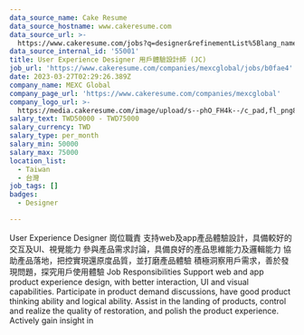 ```yaml
---
data_source_name: Cake Resume
data_source_hostname: www.cakeresume.com
data_source_url: >-
  https://www.cakeresume.com/jobs?q=designer&refinementList%5Blang_name%5D%5B0%5D=English&refinementList%5Bsalary_type%5D=per_year
data_source_internal_id: '55001'
title: User Experience Designer 用戶體驗設計師 (JC)
job_url: 'https://www.cakeresume.com/companies/mexcglobal/jobs/b0fae4'
date: 2023-03-27T02:29:26.389Z
company_name: MEXC Global
company_page_url: 'https://www.cakeresume.com/companies/mexcglobal'
company_logo_url: >-
  https://media.cakeresume.com/image/upload/s--phO_FH4k--/c_pad,fl_png8,h_200,w_200/v1668742609/jyjfheirf31lydylj0xw.png
salary_text: TWD50000 - TWD75000
salary_currency: TWD
salary_type: per_month
salary_min: 50000
salary_max: 75000
location_list:
  - Taiwan
  - 台灣
job_tags: []
badges:
  - Designer

---
```


User Experience Designer 崗位職責 支持web及app產品體驗設計，具備較好的交互及UI、視覺能力 參與產品需求討論，具備良好的產品思維能力及邏輯能力 協助產品落地，把控實現還原度品質，並打磨產品體驗 積極洞察用戶需求，善於發現問題，探究用戶使用體驗 Job Responsibilities Support web and app product experience design, with better interaction, UI and visual capabilities. Participate in product demand discussions, have good product thinking ability and logical ability. Assist in the landing of products, control and realize the quality of restoration, and polish the product experience. Actively gain insight in